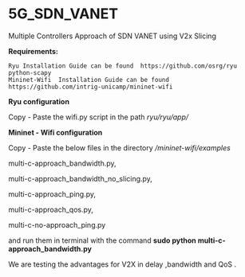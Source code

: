# 5G_SDN_VANET

Multiple Controllers Approach of SDN VANET using V2x Slicing 

 **Requirements:**

    Ryu Installation Guide can be found  https://github.com/osrg/ryu
    python-scapy
    Mininet-Wifi  Installation Guide can be found https://github.com/intrig-unicamp/mininet-wifi
    
 **Ryu configuration**
 
 Copy - Paste the wifi.py script in the path *ryu/ryu/app/*


 **Mininet - Wifi configuration**

Copy - Paste the below files in the directory */mininet-wifi/examples*
 
  multi-c-approach_bandwidth.py,
  
  multi-c-approach_bandwidth_no_slicing.py,
  
  multi-c-approach_ping.py,
  
  multi-c-approach_qos.py,
  
  multi-c-no-approach_ping.py
 
 and run them in terminal with the command **sudo python multi-c-approach_bandwidth.py**
 
 

We are testing the advantages for V2X in delay ,bandwidth and QoS .
    
    
    
    
